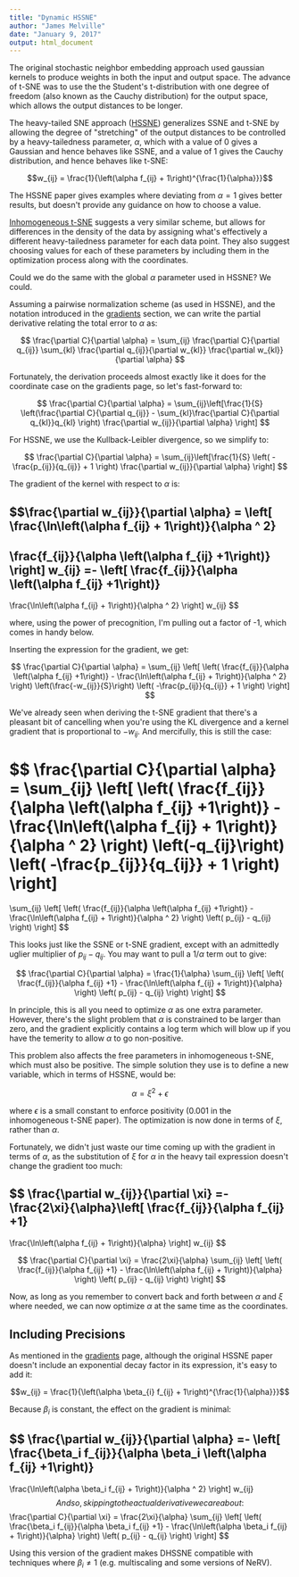 ```yaml
---
title: "Dynamic HSSNE"
author: "James Melville"
date: "January 9, 2017"
output: html_document
---
```


The original stochastic neighbor embedding approach used gaussian kernels to
produce weights in both the input and output space. The advance of t-SNE was
to use the the Student's t-distribution with one degree of freedom (also
known as the Cauchy distribution) for the output space, which allows the
output distances to be longer.

The heavy-tailed SNE approach 
([HSSNE](https://papers.nips.cc/paper/3770-heavy-tailed-symmetric-stochastic-neighbor-embedding))
generalizes SSNE and t-SNE by allowing the degree of "stretching" of the output
distances to be controlled by a heavy-tailedness parameter, $\alpha$, which
with a value of 0 gives a Gaussian and hence behaves like SSNE, and a value of 
1 gives the Cauchy distribution, and hence behaves like t-SNE:

$$w_{ij} = \frac{1}{\left(\alpha f_{ij} + 1\right)^{\frac{1}{\alpha}}}$$

The HSSNE paper gives examples where deviating from $\alpha=1$ gives better 
results, but doesn't provide any guidance on how to choose a value.

[Inhomogeneous t-SNE](http://dx.doi.org/10.1007/978-3-319-46675-0_14) suggests
a very similar scheme, but allows for differences in the density of the data
by assigning what's effectively a different heavy-tailedness parameter for
each data point. They also suggest choosing values for each of these parameters
by including them in the optimization process along with the coordinates.

Could we do the same with the global $\alpha$ parameter used in HSSNE? We could.

Assuming a pairwise normalization scheme (as used in HSSNE), and the notation
introduced in the [gradients](gradients.html) section, we can write the partial 
derivative relating the total error to $\alpha$ as:

$$
\frac{\partial C}{\partial \alpha} = 
  \sum_{ij} 
  \frac{\partial C}{\partial q_{ij}}
  \sum_{kl}
  \frac{\partial q_{ij}}{\partial w_{kl}}
  \frac{\partial w_{kl}}{\partial \alpha}
$$

Fortunately, the derivation proceeds almost exactly like it does for the 
coordinate case on the gradients page, so let's fast-forward to:

$$
\frac{\partial C}{\partial \alpha} = 
  \sum_{ij}\left[\frac{1}{S}
    \left(\frac{\partial C}{\partial q_{ij}}
      - \sum_{kl}\frac{\partial C}{\partial q_{kl}}q_{kl}
    \right)
    \frac{\partial w_{ij}}{\partial \alpha}
  \right]
$$

For HSSNE, we use the Kullback-Leibler divergence, so we simplify to:

$$
\frac{\partial C}{\partial \alpha} = 
  \sum_{ij}\left[\frac{1}{S}
    \left(
      -\frac{p_{ij}}{q_{ij}} + 1
    \right)
    \frac{\partial w_{ij}}{\partial \alpha}
  \right]
$$


The gradient of the kernel with respect to $\alpha$ is:

$$\frac{\partial w_{ij}}{\partial \alpha} =
\left[
\frac{\ln\left(\alpha f_{ij} + 1\right)}{\alpha ^ 2}
-
\frac{f_{ij}}{\alpha \left(\alpha f_{ij} +1\right)}
\right]
w_{ij}
=-
\left[
\frac{f_{ij}}{\alpha \left(\alpha f_{ij} +1\right)}
-
\frac{\ln\left(\alpha f_{ij} + 1\right)}{\alpha ^ 2}
\right]
w_{ij}
$$

where, using the power of precognition, I'm pulling out a factor of -1, which 
comes in handy below.

Inserting the expression for the gradient, we get:

$$
\frac{\partial C}{\partial \alpha} = 
  \sum_{ij}
  \left[
    \left(
      \frac{f_{ij}}{\alpha \left(\alpha f_{ij} +1\right)}
      -
      \frac{\ln\left(\alpha f_{ij} + 1\right)}{\alpha ^ 2}
    \right)
    \left(\frac{-w_{ij}}{S}\right)
      \left(
        -\frac{p_{ij}}{q_{ij}} + 1
      \right)
\right]
$$

We've already seen when deriving the t-SNE gradient that there's a 
pleasant bit of cancelling when you're using the KL divergence and a kernel
gradient that is proportional to $-w_{ij}$. And mercifully, this is still
the case:

$$
\frac{\partial C}{\partial \alpha} = 
  \sum_{ij}
  \left[
    \left(
      \frac{f_{ij}}{\alpha \left(\alpha f_{ij} +1\right)}
      -
      \frac{\ln\left(\alpha f_{ij} + 1\right)}{\alpha ^ 2}
    \right)
     \left(-q_{ij}\right)
      \left(
        -\frac{p_{ij}}{q_{ij}} + 1
      \right)
\right]
=
  \sum_{ij}
  \left[
    \left(
      \frac{f_{ij}}{\alpha \left(\alpha f_{ij} +1\right)}
      -
      \frac{\ln\left(\alpha f_{ij} + 1\right)}{\alpha ^ 2}
    \right)
      \left(
        p_{ij} - q_{ij}
      \right)
\right]
$$

This looks just like the SSNE or t-SNE gradient, except with an admittedly
uglier multiplier of $p_{ij} - q_{ij}$. You may want to pull a $1/\alpha$ term
out to give:

$$
\frac{\partial C}{\partial \alpha} = 
  \frac{1}{\alpha}
  \sum_{ij}
  \left[
    \left(
      \frac{f_{ij}}{\alpha f_{ij} +1}
      -
      \frac{\ln\left(\alpha f_{ij} + 1\right)}{\alpha}
    \right)
      \left(
        p_{ij} - q_{ij}
      \right)
\right]
$$

In principle, this is all you need to optimize $\alpha$ as one extra parameter.
However, there's the slight problem that $\alpha$ is constrained to be larger
than zero, and the gradient explicitly contains a log term which will blow up
if you have the temerity to allow $\alpha$ to go non-positive.

This problem also affects the free parameters in inhomogeneous t-SNE, which must
also be positive. The simple solution they use is to define a new variable,
which in terms of HSSNE, would be:

$$\alpha = \xi^2 + \epsilon$$

where $\epsilon$ is a small constant to enforce positivity (0.001 in the 
inhomogeneous t-SNE paper). The optimization is now done in terms of $\xi$,
rather than $\alpha$.

Fortunately, we didn't just waste our time coming up with the gradient in
terms of $\alpha$, as the substitution of $\xi$ for $\alpha$ in the heavy tail
expression doesn't change the gradient too much:

$$
\frac{\partial w_{ij}}{\partial \xi} 
=-
\frac{2\xi}{\alpha}\left[
\frac{f_{ij}}{\alpha f_{ij} +1}
-
\frac{\ln\left(\alpha f_{ij} + 1\right)}{\alpha}
\right]
w_{ij}
$$

$$
\frac{\partial C}{\partial \xi} = 
  \frac{2\xi}{\alpha}
  \sum_{ij}
  \left[
    \left(
      \frac{f_{ij}}{\alpha f_{ij} +1}
      -
      \frac{\ln\left(\alpha f_{ij} + 1\right)}{\alpha}
    \right)
      \left(
        p_{ij} - q_{ij}
      \right)
\right]
$$

Now, as long as you remember to convert back and forth between $\alpha$ and
$\xi$ where needed, we can now optimize $\alpha$ at the same time as the 
coordinates.

## Including Precisions

As mentioned in the [gradients](gradient.html) page, although the original
HSSNE paper doesn't include an exponential decay factor in its expression, it's
easy to add it:

$$w_{ij} = \frac{1}{\left(\alpha \beta_{i} f_{ij} + 1\right)^{\frac{1}{\alpha}}}$$

Because $\beta_i$ is constant, the effect on the gradient is minimal:

$$
\frac{\partial w_{ij}}{\partial \alpha} 
=-
\left[
\frac{\beta_i f_{ij}}{\alpha \beta_i \left(\alpha f_{ij} +1\right)}
-
\frac{\ln\left(\alpha \beta_i f_{ij} + 1\right)}{\alpha ^ 2}
\right]
w_{ij}
$$
And so, skipping to the actual derivative we care about:
$$
\frac{\partial C}{\partial \xi} = 
  \frac{2\xi}{\alpha}
  \sum_{ij}
  \left[
    \left(
      \frac{\beta_i f_{ij}}{\alpha \beta_i f_{ij} +1}
      -
      \frac{\ln\left(\alpha \beta_i f_{ij} + 1\right)}{\alpha}
    \right)
      \left(
        p_{ij} - q_{ij}
      \right)
\right]
$$

Using this version of the gradient makes DHSSNE compatible with techniques where
$\beta_i \neq 1$ (e.g. multiscaling and some versions of NeRV).

